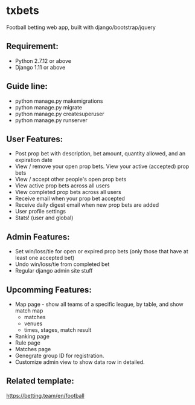 # txbets
Football betting web app, built with django/bootstrap/jquery

## Requirement:
 - Python 2.7.12 or above
 - Django 1.11 or above
 
## Guide line:
 - python manage.py makemigrations
 - python manage.py migrate
 - python manage.py createsuperuser
 - python manage.py runserver

## User Features:
 - Post prop bet with description, bet amount, quantity allowed, and an expiration date
 - View / remove your open prop bets. View your active (accepted) prop bets
 - View / accept other people's open prop bets
 - View active prop bets across all users
 - View completed prop bets across all users
 - Receive email when your prop bet accepted
 - Receive daily digest email when new prop bets are added
 - User profile settings
 - Stats! (user and global)

## Admin Features:
 - Set win/loss/tie for open or expired prop bets (only those that have at least one accepted bet)
 - Undo win/loss/tie from completed bet
 - Regular django admin site stuff

## Upcomming Features:
 - Map page - show all teams of a specific league, by table, and show match map
   + matches
   + venues
   + times, stages, match result
 - Ranking page
 - Rule page
 - Matches page
 - Genegrate group ID for registration.
 - Customize admin view to show data row in detailed.
 
## Related template:
https://betting.team/en/football
